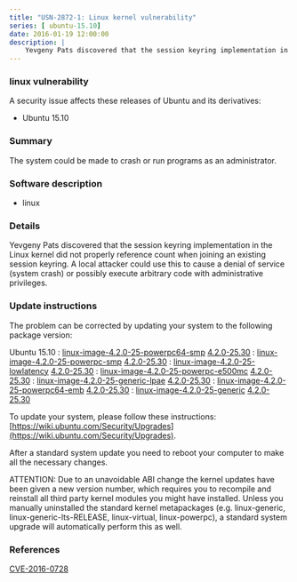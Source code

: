 ```yaml
---
title: "USN-2872-1: Linux kernel vulnerability"
series: [ ubuntu-15.10]
date: 2016-01-19 12:00:00
description: |
    Yevgeny Pats discovered that the session keyring implementation in the Linux kernel did not properly reference count when joining an existing session keyring. A local attacker could use this to cause a denial of service (system crash) or possibly execute arbitrary code with administrative privileges. 
--- 
```

 
 


### linux vulnerability

A security issue affects these releases of Ubuntu and its derivatives:

* Ubuntu 15.10

### Summary

The system could be made to crash or run programs as an administrator. 

### Software description

* linux 

### Details

Yevgeny Pats discovered that the session keyring implementation in the Linux kernel did not properly reference count when joining an existing session keyring. A local attacker could use this to cause a denial of service (system crash) or possibly execute arbitrary code with administrative privileges. 

### Update instructions

The problem can be corrected by updating your system to the following package version:

Ubuntu 15.10
 : [linux-image-4.2.0-25-powerpc64-smp](https://launchpad.net/ubuntu/+source/linux) <span> [4.2.0-25.30](https://launchpad.net/ubuntu/+source/linux/4.2.0-25.30) </span> 
 : [linux-image-4.2.0-25-powerpc-smp](https://launchpad.net/ubuntu/+source/linux) <span> [4.2.0-25.30](https://launchpad.net/ubuntu/+source/linux/4.2.0-25.30) </span> 
 : [linux-image-4.2.0-25-lowlatency](https://launchpad.net/ubuntu/+source/linux) <span> [4.2.0-25.30](https://launchpad.net/ubuntu/+source/linux/4.2.0-25.30) </span> 
 : [linux-image-4.2.0-25-powerpc-e500mc](https://launchpad.net/ubuntu/+source/linux) <span> [4.2.0-25.30](https://launchpad.net/ubuntu/+source/linux/4.2.0-25.30) </span> 
 : [linux-image-4.2.0-25-generic-lpae](https://launchpad.net/ubuntu/+source/linux) <span> [4.2.0-25.30](https://launchpad.net/ubuntu/+source/linux/4.2.0-25.30) </span> 
 : [linux-image-4.2.0-25-powerpc64-emb](https://launchpad.net/ubuntu/+source/linux) <span> [4.2.0-25.30](https://launchpad.net/ubuntu/+source/linux/4.2.0-25.30) </span> 
 : [linux-image-4.2.0-25-generic](https://launchpad.net/ubuntu/+source/linux) <span> [4.2.0-25.30](https://launchpad.net/ubuntu/+source/linux/4.2.0-25.30) </span> 

To update your system, please follow these instructions: [https://wiki.ubuntu.com/Security/Upgrades](https://wiki.ubuntu.com/Security/Upgrades).

After a standard system update you need to reboot your computer to make all the necessary changes.

ATTENTION: Due to an unavoidable ABI change the kernel updates have been given a new version number, which requires you to recompile and reinstall all third party kernel modules you might have installed. Unless you manually uninstalled the standard kernel metapackages (e.g. linux-generic, linux-generic-lts-RELEASE, linux-virtual, linux-powerpc), a standard system upgrade will automatically perform this as well. 

### References

 
 [CVE-2016-0728](http://people.ubuntu.com/~ubuntu-security/cve/CVE-2016-0728)
 

